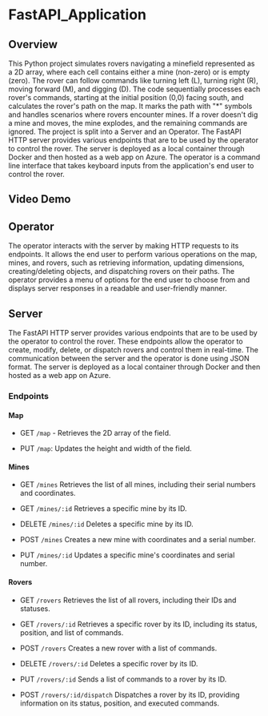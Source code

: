 # FastAPI_Application

## Overview
This Python project simulates rovers navigating a minefield represented as a 2D array, where each cell contains either a mine (non-zero) or is empty (zero). The rover can follow commands like turning left (L), turning right (R), moving forward (M), and digging (D). The code sequentially processes each rover's commands, starting at the initial position (0,0) facing south, and calculates the rover's path on the map. It marks the path with "*" symbols and handles scenarios where rovers encounter mines. If a rover doesn't dig a mine and moves, the mine explodes, and the remaining commands are ignored. The project is split into a Server and an Operator. The FastAPI HTTP server provides various endpoints that are to be used by the operator to control the rover. The server is deployed as a local container through Docker and then hosted as a web app on Azure.  The operator is a command line interface that takes keyboard inputs from the application's end user to control the rover. 

## Video Demo

## Operator
The operator interacts with the server by making HTTP requests to its endpoints. It allows the end user to perform various operations on the map, mines, and rovers, such as retrieving information, updating dimensions, creating/deleting objects, and dispatching rovers on their paths. The operator provides a menu of options for the end user to choose from and displays server responses in a readable and user-friendly manner.

## Server
The FastAPI HTTP server provides various endpoints that are to be used by the operator to control the rover. These endpoints allow the operator to create, modify, delete, or dispatch rovers and control them in real-time. The communication between the server and the operator is done using JSON format. The server is deployed as a local container through Docker and then hosted as a web app on Azure.

### Endpoints

#### Map

* GET `/map` - Retrieves the 2D array of the field.

* PUT `/map`: Updates the height and width of the field.

#### Mines

* GET `/mines`
Retrieves the list of all mines, including their serial numbers and coordinates.

* GET `/mines/:id`
Retrieves a specific mine by its ID.

* DELETE `/mines/:id`
Deletes a specific mine by its ID.

* POST `/mines`
Creates a new mine with coordinates and a serial number.

* PUT `/mines/:id`
Updates a specific mine's coordinates and serial number.

#### Rovers

* GET `/rovers`
Retrieves the list of all rovers, including their IDs and statuses.

* GET `/rovers/:id`
Retrieves a specific rover by its ID, including its status, position, and list of commands.

* POST `/rovers`
Creates a new rover with a list of commands.

* DELETE `/rovers/:id`
Deletes a specific rover by its ID.

* PUT `/rovers/:id`
Sends a list of commands to a rover by its ID.

* POST `/rovers/:id/dispatch`
Dispatches a rover by its ID, providing information on its status, position, and executed commands.
